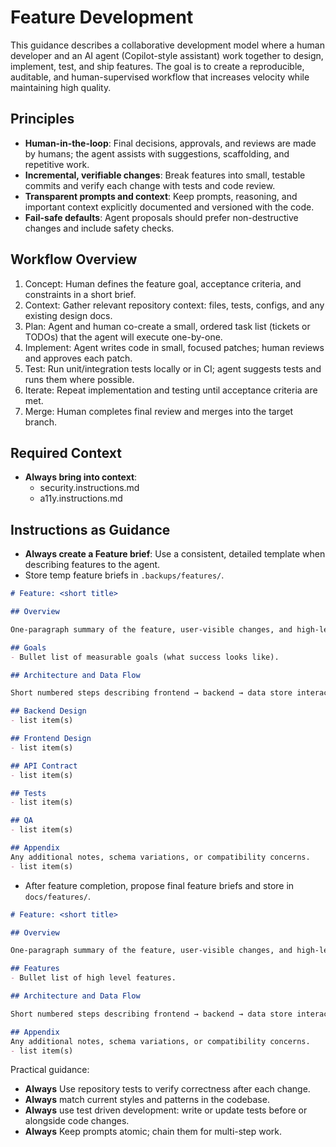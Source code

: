 # Feature Development

This guidance describes a collaborative development model where a human developer and an AI agent (Copilot-style assistant) work together to design, implement, test, and ship features. The goal is to create a reproducible, auditable, and human-supervised workflow that increases velocity while maintaining high quality.

## Principles
- **Human-in-the-loop**: Final decisions, approvals, and reviews are made by humans; the agent assists with suggestions, scaffolding, and repetitive work.
- **Incremental, verifiable changes**: Break features into small, testable commits and verify each change with tests and code review.
- **Transparent prompts and context**: Keep prompts, reasoning, and important context explicitly documented and versioned with the code.
- **Fail-safe defaults**: Agent proposals should prefer non-destructive changes and include safety checks.

## Workflow Overview
1. Concept: Human defines the feature goal, acceptance criteria, and constraints in a short brief.
2. Context: Gather relevant repository context: files, tests, configs, and any existing design docs.
3. Plan: Agent and human co-create a small, ordered task list (tickets or TODOs) that the agent will execute one-by-one.
4. Implement: Agent writes code in small, focused patches; human reviews and approves each patch.
5. Test: Run unit/integration tests locally or in CI; agent suggests tests and runs them where possible.
6. Iterate: Repeat implementation and testing until acceptance criteria are met.
7. Merge: Human completes final review and merges into the target branch.

## Required Context
- **Always bring into context**:
  - security.instructions.md
  - a11y.instructions.md

## Instructions as Guidance
- **Always create a Feature brief**: Use a consistent, detailed template when describing features to the agent.
- Store temp feature briefs in `.backups/features/`.

```markdown
# Feature: <short title>

## Overview

One-paragraph summary of the feature, user-visible changes, and high-level purpose.

## Goals
- Bullet list of measurable goals (what success looks like).

## Architecture and Data Flow

Short numbered steps describing frontend → backend → data store interactions.

## Backend Design
- list item(s)

## Frontend Design
- list item(s)

## API Contract
- list item(s)

## Tests
- list item(s)

## QA
- list item(s)

## Appendix
Any additional notes, schema variations, or compatibility concerns.
- list item(s)

```

- After feature completion, propose final feature briefs and store in `docs/features/`.


```markdown
# Feature: <short title>

## Overview

One-paragraph summary of the feature, user-visible changes, and high-level purpose.

## Features
- Bullet list of high level features.

## Architecture and Data Flow

Short numbered steps describing frontend → backend → data store interactions.

## Appendix
Any additional notes, schema variations, or compatibility concerns.
- list item(s)

```

Practical guidance:
- **Always** Use repository tests to verify correctness after each change.
- **Always** match current styles and patterns in the codebase.
- **Always** use test driven development: write or update tests before or alongside code changes.
- **Always** Keep prompts atomic; chain them for multi-step work.
